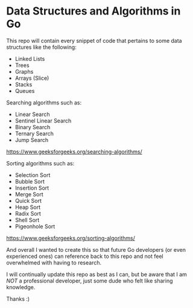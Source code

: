 # Data Structures and Algorithms in Go

This repo will contain every snippet of code that pertains to some data structures like the following:
- Linked Lists
- Trees
- Graphs
- Arrays (Slice)
- Stacks
- Queues

Searching algorithms such as:
- Linear Search
- Sentinel Linear Search
- Binary Search
- Ternary Search
- Jump Search

https://www.geeksforgeeks.org/searching-algorithms/

Sorting algorithms such as:
- Selection Sort
- Bubble Sort
- Insertion Sort
- Merge Sort
- Quick Sort
- Heap Sort
- Radix Sort
- Shell Sort
- Pigeonhole Sort

https://www.geeksforgeeks.org/sorting-algorithms/

And overall I wanted to create this so that future Go developers (or even experienced ones) can reference back to this repo and not feel overwhelmed with having to research.

I will continually update this repo as best as I can, but be aware that I am *NOT* a professional developer, just some dude who felt like sharing knowledge.

Thanks :)
